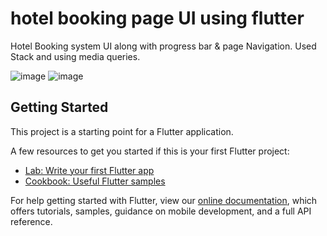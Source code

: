 # hotel booking page UI using flutter

Hotel Booking system UI along with progress bar & page Navigation. 
Used Stack and using media queries. 

![image](https://user-images.githubusercontent.com/37849194/179358305-97697859-986a-4d78-aad9-481180036297.png)
![image](https://user-images.githubusercontent.com/37849194/179358309-2c299e83-2eea-44b8-a8cc-0ad41738e4a1.png)


## Getting Started

This project is a starting point for a Flutter application.

A few resources to get you started if this is your first Flutter project:

- [Lab: Write your first Flutter app](https://flutter.dev/docs/get-started/codelab)
- [Cookbook: Useful Flutter samples](https://flutter.dev/docs/cookbook)

For help getting started with Flutter, view our
[online documentation](https://flutter.dev/docs), which offers tutorials,
samples, guidance on mobile development, and a full API reference.



